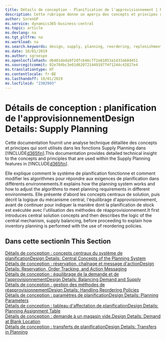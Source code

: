 ```yaml
---
title: Détails de conception - Planification de l'approvisionnement | Microsoft Docs
description: Cette rubrique donne un aperçu des concepts et principes qui sont utilisés avec les fonctionnalités de planification de l'approvisionnement dans Business Central.
author: SorenGP
ms.service: dynamics365-business-central
ms.topic: article
ms.devlang: na
ms.tgt_pltfrm: na
ms.workload: na
ms.search.keywords: design, supply, planning, reordering, replenishment
ms.date: 10/01/2019
ms.author: sgroespe
ms.openlocfilehash: d6481deda9f2dfc646c7f2e81053a1433ab8d451
ms.sourcegitcommit: 02e704bc3e01d62072144919774f1244c42827e4
ms.translationtype: HT
ms.contentlocale: fr-BE
ms.lasthandoff: 10/01/2019
ms.locfileid: "2302993"
---
```

# <a name="design-details-supply-planning"></a><span data-ttu-id="a2d67-103">Détails de conception : planification de l'approvisionnement</span><span class="sxs-lookup"><span data-stu-id="a2d67-103">Design Details: Supply Planning</span></span>
<span data-ttu-id="a2d67-104">Cette documentation fournit une analyse technique détaillée des concepts et principes qui sont utilisés dans les fonctions Supply Planning dans [!INCLUDE[d365fin](includes/d365fin_md.md)].</span><span class="sxs-lookup"><span data-stu-id="a2d67-104">This documentation provides detailed technical insight to the concepts and principles that are used within the Supply Planning features in [!INCLUDE[d365fin](includes/d365fin_md.md)].</span></span>  

<span data-ttu-id="a2d67-105">Elle explique comment le système de planification fonctionne et comment modifier les algorithmes pour répondre aux exigences de planification dans différents environnements.</span><span class="sxs-lookup"><span data-stu-id="a2d67-105">It explains how the planning system works and how to adjust the algorithms to meet planning requirements in different environments.</span></span> <span data-ttu-id="a2d67-106">Elle présente d'abord les concepts centraux de solution, puis décrit la logique du mécanisme central, l'équilibrage d'approvisionnement, avant de continuer pour indiquer la manière dont la planification de stock est exécutée avec l'utilisation des méthodes de réapprovisionnement.</span><span class="sxs-lookup"><span data-stu-id="a2d67-106">It first introduces central solution concepts and then describes the logic of the central mechanism, supply balancing, before proceeding to explain how inventory planning is performed with the use of reordering policies.</span></span>  

## <a name="in-this-section"></a><span data-ttu-id="a2d67-107">Dans cette section</span><span class="sxs-lookup"><span data-stu-id="a2d67-107">In This Section</span></span>  
[<span data-ttu-id="a2d67-108">Détails de conception : concepts centraux du système de planification</span><span class="sxs-lookup"><span data-stu-id="a2d67-108">Design Details: Central Concepts of the Planning System</span></span>](design-details-central-concepts-of-the-planning-system.md)  
[<span data-ttu-id="a2d67-109">Détails de conception : réservation, chaînage et message d'action</span><span class="sxs-lookup"><span data-stu-id="a2d67-109">Design Details: Reservation, Order Tracking, and Action Messaging</span></span>](design-details-reservation-order-tracking-and-action-messaging.md)  
[<span data-ttu-id="a2d67-110">Détails de conception : équilibrage de la demande et de l'approvisionnement</span><span class="sxs-lookup"><span data-stu-id="a2d67-110">Design Details: Balancing Demand and Supply</span></span>](design-details-balancing-demand-and-supply.md)  
[<span data-ttu-id="a2d67-111">Détails de conception : gestion des méthodes de réapprovisionnement</span><span class="sxs-lookup"><span data-stu-id="a2d67-111">Design Details: Handling Reordering Policies</span></span>](design-details-handling-reordering-policies.md)  
[<span data-ttu-id="a2d67-112">Détails de conception : paramètres de planification</span><span class="sxs-lookup"><span data-stu-id="a2d67-112">Design Details: Planning Parameters</span></span>](design-details-planning-parameters.md)  
[<span data-ttu-id="a2d67-113">Détails de conception : tableau d'affectation de planification</span><span class="sxs-lookup"><span data-stu-id="a2d67-113">Design Details: Planning Assignment Table</span></span>](design-details-planning-assignment-table.md)  
[<span data-ttu-id="a2d67-114">Détails de conception : demande à un magasin vide.</span><span class="sxs-lookup"><span data-stu-id="a2d67-114">Design Details: Demand at Blank Location</span></span>](design-details-demand-at-blank-location.md)  
[<span data-ttu-id="a2d67-115">Détails de conception : transferts de planification</span><span class="sxs-lookup"><span data-stu-id="a2d67-115">Design Details: Transfers in Planning</span></span>](design-details-transfers-in-planning.md)
